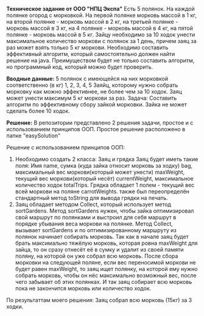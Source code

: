 **Техническое задание от ООО "НПЦ Экспа"**
Есть 5 полянок. На каждой полянке огород с морковкой. На первой полянке морковь массой в 1 кг, 
на второй полянке - морковь массой в 2 кг, на третьей полянке - морковь массой в 3 кг, 
на 4 полянке - морковь массой в 4 кг, на пятой полянке - морковь массой в 5 кг. 
Зайцу необходимо за 10 ходок унести максимальное количество моркови с полянок за 1 день, 
причем заяц за раз может взять только 5 кг моркови. Необходимо составить эффективный алгоритм, 
который самостоятельно должен найти решение на java. 
Преимуществом будет не только составить алгоритм, но программный код, который можно будет проверить.

**Вводные данные:**
5 полянок с имеющейся на них морковкой соответственно (в кг) 1, 2, 3, 4, 5
Заяйц, которому нужно собрать морковку как можно эффективнее, не более чем за 10 ходок.
Заяц может унести максимум 5 кг моркови за раз.
Задача: 
Составить алгоритм по эффективному сбору зайкой морковки. Зайка не может сделать более 10 ходок.

**Решение:**
В репозитории представлено 2 решения задачи, простое и с использованием принципов ООП. Простое решение расположено в папке "easySolution"

Решение с использованием принципов ООП:
1. Необходимо создать 2 класса: Заяц и грядка
   Заяц будет иметь такие поля: Имя name, сумка (куда зайка относит морковь за ходку) bag, максимальный вес моркови(который может унести) maxWeight,
   текущий вес моркови(который несёт) currentWeight, максимальное количество ходок totalTrips.
   Грядка обладает 1 полем - текущий вес всей моркови на поляне carrotWeights. также был переопределён стандартный метод toString для вывода грядки на печать.
2. Заяц обладает методом Collect, который использует метод sortGardens.
   Метод sortGardens нужен, чтобы зайка оптимизировал свой маршрут по полянками и выстроил для себя маршрут в порядке убывания веса моркови на полянке.
   Метод Collect, вызывает sortGardens и по оптимизированному маршруту из полянок начинает собирать морковь.
   Так как в начале заяц будет брать максимально тяжёлую морковь, которая ровна maxWeight для зайца, то он сразу отнесёт её в сумку и удалит из своей памяти поляну, на которой он уже собрал всю морковь.
   После сбора морковки на следующей поляне, если вес переносимой моркови не будет равен maxWeight, то заяц ищет полянку, на которой ему нужно собрать морковь, чтобы он нёс максимально возможный вес, после чего забывает об этих полянках.
   И так заяц собирает всю морковь пока не закончится морковь или количество ходок.

По результаттам моего решения: Заяц собрал всю морковь (15кг) за 3 ходки.

   
    

